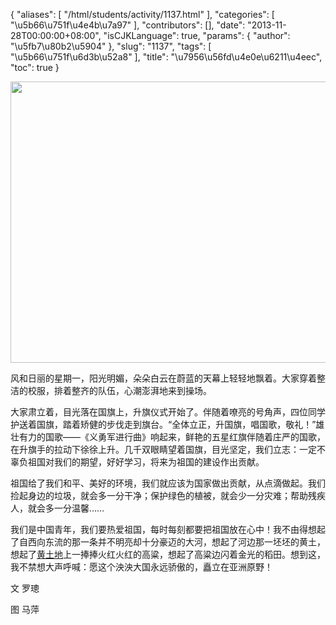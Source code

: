 {
    "aliases": [
        "/html/students/activity/1137.html"
    ],
    "categories": [
        "\u5b66\u751f\u4e4b\u7a97"
    ],
    "contributors": [],
    "date": "2013-11-28T00:00:00+08:00",
    "isCJKLanguage": true,
    "params": {
        "author": "\u5fb7\u80b2\u5904"
    },
    "slug": "1137",
    "tags": [
        "\u5b66\u751f\u6d3b\u52a8"
    ],
    "title": "\u7956\u56fd\u4e0e\u6211\u4eec",
    "toc": true
}


<img
    src="https://cdn.tfls.online/mirror/full/0212d557854c3533145a16622d7548b4a626b4ea.jpg"
    style="display:block;margin-left:auto;margin-right:auto;"
    decoding="async"
    fetchpriority="auto"
    loading="lazy"
    height="450"
    width="600"
/>







风和日丽的星期一，阳光明媚，朵朵白云在蔚蓝的天幕上轻轻地飘着。大家穿着整洁的校服，排着整齐的队伍，心潮澎湃地来到操场。




大家肃立着，目光落在国旗上，升旗仪式开始了。伴随着嘹亮的号角声，四位同学护送着国旗，踏着矫健的步伐走到旗台。“全体立正，升国旗，唱国歌，敬礼！”雄壮有力的国歌——《义勇军进行曲》响起来，鲜艳的五星红旗伴随着庄严的国歌，在升旗手的拉动下徐徐上升。几千双眼睛望着国旗，目光坚定，我们立志：一定不辜负祖国对我们的期望，好好学习，将来为祖国的建设作出贡献。




祖国给了我们和平、美好的环境，我们就应该为国家做出贡献，从点滴做起。我们捡起身边的垃圾，就会多一分干净；保护绿色的植被，就会少一分灾难；帮助残疾人，就会多一分温馨……




我们是中国青年，我们要热爱祖国，每时每刻都要把祖国放在心中！我不由得想起了自西向东流的那一条并不明亮却十分豪迈的大河，想起了河边那一坯坯的黄土，想起了[黄土地](http://wenwen.soso.com/z/Search.e?sp=S%E9%BB%84%E5%9C%9F%E5%9C%B0&ch=w.search.yjjlink&cid=w.search.yjjlink)上一捧捧火红火红的高粱，想起了高粱边闪着金光的稻田。想到这，我不禁想大声呼喊：愿这个泱泱大国永远骄傲的，矗立在亚洲原野！




文 罗璁




图 马萍



